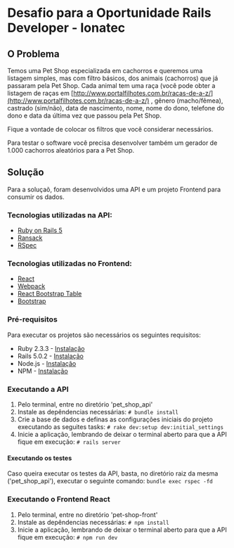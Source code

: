# Desafio para a Oportunidade Rails Developer - Ionatec

## O Problema

Temos uma Pet Shop especializada em cachorros e queremos uma listagem simples, mas
com filtro básicos, dos animais (cachorros) que já passaram pela Pet Shop.
Cada animal tem uma raça (você pode obter a listagem de raças em [http://www.portalfilhotes.com.br/racas-de-a-z/​](http://www.portalfilhotes.com.br/racas-de-a-z/​)
, gênero (macho/fêmea), castrado (sim/não), data de nascimento, nome, nome do dono, telefone do dono e data da última vez que passou pela Pet Shop.

Fique a vontade de colocar os filtros que você considerar necessários.

Para testar o software você precisa desenvolver também um gerador de 1.000 cachorros
aleatórios para a Pet Shop.

## Solução

Para a soluçaõ, foram desenvolvidos uma API e um projeto Frontend para consumir os dados. 

### Tecnologias utilizadas na API:
* [Ruby on Rails 5](http://rubyonrails.org/)
* [Ransack](https://github.com/activerecord-hackery/ransack)
* [RSpec](http://rspec.info/)

### Tecnologias utilizadas no Frontend:
* [React](https://facebook.github.io/react/)
* [Webpack](https://webpack.github.io/)
* [React Bootstrap Table](https://github.com/AllenFang/react-bootstrap-table)
* [Bootstrap](http://getbootstrap.com/)

### Pré-requisitos

Para executar os projetos são necessários os seguintes requisitos:
- Ruby 2.3.3 - [Instalação](https://gorails.com/setup/ubuntu/14.04#ruby)
- Rails 5.0.2 - [Instalação](https://gorails.com/setup/ubuntu/14.04#rails)
- Node.js - [Instalação](https://nodejs.org/en/download/package-manager/)
- NPM - [Instalação](https://docs.npmjs.com/getting-started/installing-node)

### Executando a API

1. Pelo terminal, entre no diretório 'pet_shop_api'
2. Instale as depêndencias necessárias:
  ```# bundle install```
3. Crie a base de dados e definas as configurações iniciais do projeto executando as seguites tasks:
  ```# rake dev:setup dev:initial_settings```
4. Inicie a aplicação, lembrando de deixar o terminal aberto para que a API fique em execução:
  ```# rails server```

#### Executando os testes

Caso queira executar os testes da API, basta, no diretório raiz da mesma ('pet_shop_api'), executar o seguinte comando:
```bundle exec rspec -fd```

### Executando o Frontend React

1. Pelo terminal, entre no diretório 'pet-shop-front'
2. Instale as depêndencias necessárias:
  ```# npm install```
3. Inicie a aplicação, lembrando de deixar o terminal aberto para que a API fique em execução:
  ```# npm run dev```
